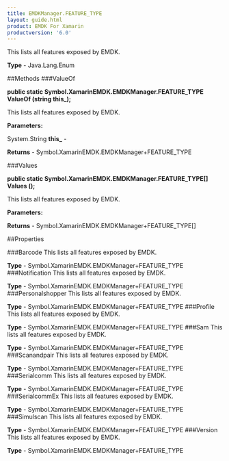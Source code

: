 ```yaml
---
title: EMDKManager.FEATURE_TYPE
layout: guide.html
product: EMDK For Xamarin 
productversion: '6.0' 
---
```

This lists all features exposed by EMDK.

**Type** - Java.Lang.Enum

##Methods
###ValueOf

**public static Symbol.XamarinEMDK.EMDKManager.FEATURE_TYPE ValueOf (string this_);**

This lists all features exposed by EMDK.

**Parameters:**

System.String **this_**  - 
        

**Returns** - Symbol.XamarinEMDK.EMDKManager+FEATURE_TYPE

###Values

**public static Symbol.XamarinEMDK.EMDKManager.FEATURE_TYPE[] Values ();**

This lists all features exposed by EMDK.

**Parameters:**

**Returns** - Symbol.XamarinEMDK.EMDKManager+FEATURE_TYPE[]

##Properties

###Barcode
This lists all features exposed by EMDK.

**Type** - Symbol.XamarinEMDK.EMDKManager+FEATURE_TYPE
###Notification
This lists all features exposed by EMDK.

**Type** - Symbol.XamarinEMDK.EMDKManager+FEATURE_TYPE
###Personalshopper
This lists all features exposed by EMDK.

**Type** - Symbol.XamarinEMDK.EMDKManager+FEATURE_TYPE
###Profile
This lists all features exposed by EMDK.

**Type** - Symbol.XamarinEMDK.EMDKManager+FEATURE_TYPE
###Sam
This lists all features exposed by EMDK.

**Type** - Symbol.XamarinEMDK.EMDKManager+FEATURE_TYPE
###Scanandpair
This lists all features exposed by EMDK.

**Type** - Symbol.XamarinEMDK.EMDKManager+FEATURE_TYPE
###Serialcomm
This lists all features exposed by EMDK.

**Type** - Symbol.XamarinEMDK.EMDKManager+FEATURE_TYPE
###SerialcommEx
This lists all features exposed by EMDK.

**Type** - Symbol.XamarinEMDK.EMDKManager+FEATURE_TYPE
###Simulscan
This lists all features exposed by EMDK.

**Type** - Symbol.XamarinEMDK.EMDKManager+FEATURE_TYPE
###Version
This lists all features exposed by EMDK.

**Type** - Symbol.XamarinEMDK.EMDKManager+FEATURE_TYPE
